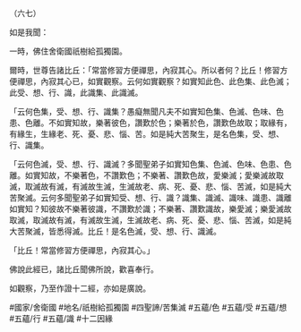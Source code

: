 （六七）

如是我聞：

一時，佛住舍衛國祇樹給孤獨園。

爾時，世尊告諸比丘：「常當修習方便禪思，內寂其心。所以者何？比丘！修習方便禪思，內寂其心已，如實觀察。云何如實觀察？如實知此色、此色集、此色滅；此受、想、行、識，此識集、此識滅。

「云何色集，受、想、行、識集？愚癡無聞凡夫不如實知色集、色滅、色味、色患、色離。不如實知故，樂著彼色，讚歎於色；樂著於色，讚歎色故取；取緣有，有緣生，生緣老、死、憂、悲、惱、苦。如是純大苦聚生，是名色集，受、想、行、識集。

「云何色滅，受、想、行、識滅？多聞聖弟子如實知色集、色滅、色味、色患、色離。如實知故，不樂著色，不讚歎色；不樂著、讚歎色故，愛樂滅；愛樂滅故取滅，取滅故有滅，有滅故生滅，生滅故老、病、死、憂、悲、惱、苦滅，如是純大苦聚滅。云何多聞聖弟子如實知受、想、行、識？識集、識滅、識味、識患、識離如實知？知彼故不樂著彼識，不讚歎於識；不樂著、讚歎識故，樂愛滅；樂愛滅故取滅，取滅故有滅，有滅故生滅，生滅故老、病、死、憂、悲、惱、苦滅，如是純大苦聚滅，皆悉得滅。比丘！是名色滅，受、想、行、識滅。

「比丘！常當修習方便禪思，內寂其心。」

佛說此經已，諸比丘聞佛所說，歡喜奉行。

如觀察，乃至作證十二經，亦如是廣說。

#國家/舍衛國
#地名/祇樹給孤獨園
#四聖諦/苦集滅
#五蘊/色
#五蘊/受
#五蘊/想
#五蘊/行
#五蘊/識
#十二因緣
